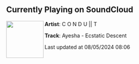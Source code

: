 ## Currently Playing on SoundCloud

[<img align="left" width="100" src="https://i1.sndcdn.com/artworks-M0hVrlyBb9DT259C-j8UrAw-t500x500.jpg">](https://soundcloud.com/conduitcreative/ayesha-ecstatic-descent)

**Artist**: C O N D U || T 

**Track**: Ayesha - Ecstatic Descent

Last updated at 08/05/2024 08:06

